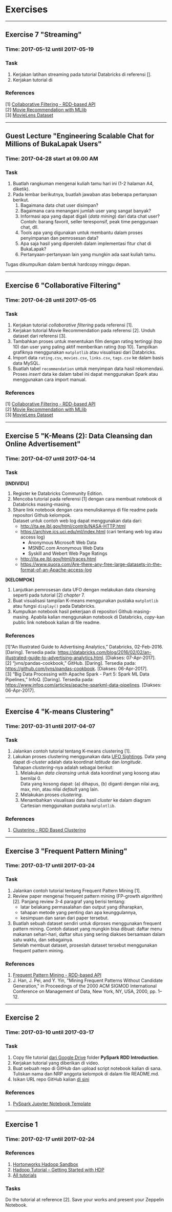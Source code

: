 # Exercises
---
## Exercise 7 "Streaming"
### Time: 2017-05-12 until 2017-05-19
### Task
1. Kerjakan latihan streaming pada tutorial Databricks di referensi [].
2. Kerjakan tutorial di 

### References
[1] [Collaborative Filtering - RDD-based API](https://spark.apache.org/docs/2.1.0/mllib-collaborative-filtering.html)  
[2] [Movie Recommendation with MLlib](https://databricks-training.s3.amazonaws.com/movie-recommendation-with-mllib.html)  
[3] [MovieLens Dataset](https://grouplens.org/datasets/movielens/)

---
## Guest Lecture "Engineering Scalable Chat for Millions of BukaLapak Users"
### Time: 2017-04-28 start at 09.00 AM
### Task
1. Buatlah rangkuman mengenai kuliah tamu hari ini (1-2 halaman A4, diketik).
2. Pada lembar berikutnya, buatlah jawaban atas beberapa pertanyaan berikut.
   1. Bagaimana data chat user disimpan?
   2. Bagaimana cara menangani jumlah user yang sangat banyak?
   3. Informasi apa yang dapat digali (*data mining*) dari data chat user? Contoh: barang favorit, seller teresponsif, peak time penggunaan chat, dll.
   4. Tools apa yang digunakan untuk membantu dalam proses penyimpanan dan pemrosesan data?
   5. Apa saja hasil yang diperoleh dalam implementasi fitur chat di BukaLapak?
   6. Pertanyaan-pertanyaan lain yang mungkin ada saat kuliah tamu.  

Tugas dikumpulkan dalam bentuk hardcopy minggu depan.

---
## Exercise 6 "Collaborative Filtering"
### Time: 2017-04-28 until 2017-05-05
### Task
1. Kerjakan tutorial *collaborative filtering* pada referensi [1].
2. Kerjakan tutorial Movie Recommendation pada referensi [2]. Unduh dataset dari referensi [3].
3. Tambahkan proses untuk menentukan film dengan rating tertinggi (top 10) dan user yang paling aktif memberikan rating (top 10). Tampilkan grafiknya menggunakan `matplotlib` atau visualisasi dari Databricks.
4. Import data `rating.csv`, `movies.csv`, `links.csv`, `tags.csv` ke dalam basis data MySQL.
5. Buatlah tabel `recommendation` untuk menyimpan data hasil rekomendasi. Proses *insert* data ke dalam tabel ini dapat menggunakan Spark atau menggunakan cara import manual.

### References
[1] [Collaborative Filtering - RDD-based API](https://spark.apache.org/docs/2.1.0/mllib-collaborative-filtering.html)  
[2] [Movie Recommendation with MLlib](https://databricks-training.s3.amazonaws.com/movie-recommendation-with-mllib.html)  
[3] [MovieLens Dataset](https://grouplens.org/datasets/movielens/)

---
## Exercise 5 "K-Means (2): Data Cleansing dan Online Advertisement"
### Time: 2017-04-07 until 2017-04-14
### Task
**[INDIVIDU]**
1. Register ke Databricks Community Edition.
2. Mencoba tutorial pada referensi [1] dengan cara membuat notebook di Databricks masing-masing.
3. Share link notebook dengan cara menuliskannya di file readme pada repositori Github kelompok.  
Dataset untuk contoh web log dapat menggunakan data dari:
    * http://ita.ee.lbl.gov/html/contrib/NASA-HTTP.html
    * https://archive.ics.uci.edu/ml/index.html (cari tentang web log atau access log)
        * Anonymous Microsoft Web Data
        * MSNBC.com Anonymous Web Data
        * Syskill and Webert Web Page Ratings
    * http://ita.ee.lbl.gov/html/traces.html
    * https://www.quora.com/Are-there-any-free-large-datasets-in-the-format-of-an-Apache-access-log

**[KELOMPOK]**
1. Lanjutkan pemrosesan data UFO dengan melakukan data cleansing seperti pada tutorial [2] *chapter* 7.
2. Buat visualisasi tampilan K-means menggunakan pustaka `matplotlib` atau fungsi `display()` pada Databricks.
3. Kumpulkan notebook hasil pekerjaan di repositori Github masing-masing. Apabila kalian menggunakan notebook di Databricks, *copy*-kan public link notebook kalian di file readme.

### References
[1]“An Illustrated Guide to Advertising Analytics,” Databricks, 02-Feb-2016. [Daring]. Tersedia pada: https://databricks.com/blog/2016/02/02/an-illustrated-guide-to-advertising-analytics.html. [Diakses: 07-Apr-2017].  
[2] “jvns/pandas-cookbook,” GitHub. [Daring]. Tersedia pada: https://github.com/jvns/pandas-cookbook. [Diakses: 06-Apr-2017].  
[3] “Big Data Processing with Apache Spark - Part 5: Spark ML Data Pipelines,” InfoQ.   [Daring]. Tersedia pada: https://www.infoq.com/articles/apache-sparkml-data-pipelines. [Diakses: 06-Apr-2017].  


---
## Exercise 4 "K-means Clustering"
### Time: 2017-03-31 until 2017-04-07
### Task
1. Jalankan contoh tutorial tentang K-means clustering [1].
2. Lakukan proses clustering menggunakan data [UFO Sightings](https://www.kaggle.com/NUFORC/ufo-sightings). Data yang dapat di-*cluster*  adalah data koordinat *latitude* dan *longitude*.  
Tahapan *clustering*-nya adalah sebagai berikut:  
    1. Melakukan *data cleansing* untuk data koordinat yang kosong atau bernilai 0.   
    Data yang kosong dapat: (a) dihapus, (b) diganti dengan nilai avg, max, min, atau nilai *default* yang lain.
    2. Melakukan proses *clustering*.
    3. Menambahkan visualisasi data hasil *cluster* ke dalam diagram Cartesian menggunakan pustaka `matplotlib`.

### References
1. [Clustering - RDD Based Clustering](https://spark.apache.org/docs/latest/mllib-clustering.html#k-means)

---
## Exercise 3 "Frequent Pattern Mining"
### Time: 2017-03-17 until 2017-03-24
### Task
1. Jalankan contoh tutorial tentang Frequent Pattern Mining [1].
2. Review paper mengenai frequent pattern mining (FP-growth algorithm) [2]. Panjang review 3-4 paragraf yang berisi tentang: 
    * latar belakang permasalahan dan output yang diharapkan,
    * tahapan metode yang penting dan apa keunggulannya,
    * kesimpuan dan saran dari paper tersebut.
3. Buatlah sebuah dataset sendiri untuk diproses menggunakan frequent pattern mining. Contoh dataset yang mungkin bisa dibuat: daftar menu makanan sehari-hari, daftar situs yang sering diakses bersamaan dalam satu waktu, dan sebagainya.  
Setelah membuat dataset, proseslah dataset tersebut menggunakan frequent pattern mining.

### References
1. [Frequent Pattern Mining - RDD-based API](https://spark.apache.org/docs/latest/mllib-frequent-pattern-mining.html)
2. J. Han, J. Pei, and Y. Yin, "Mining Frequent Patterns Without Candidate Generation," in Proceedings of the 2000 ACM SIGMOD International Conference on Management of Data, New York, NY, USA, 2000, pp. 1–12.

---
## Exercise 2
### Time: 2017-03-10 until 2017-03-17
### Task
1. Copy file tutorial [dari Google Drive](https://drive.google.com/open?id=0BwYyoQqEZfB_dU5aQWlWZUljYUU) folder **PySpark RDD Introduction**.
2. Kerjakan tutorial yang diberikan di video.
3. Buat sebuah repo di GitHub dan upload script notebook kalian di sana. Tuliskan nama dan NRP anggota kelompok di dalam file README.md.
4. Isikan URL repo GitHub kalian [di sini](https://docs.google.com/spreadsheets/d/1fMqlLKCxggr2B88oSVJWl4QOLium2t6QzE0vQ-RURww/edit?usp=sharing)

### References
1. [PySpark Jupyter Notebook Template](https://github.com/munif/big-data-course/blob/master/notebook/PySpark%20Jupyter%20Notebook%20Template.ipynb)

---
## Exercise 1
### Time: 2017-02-17 until 2017-02-24
### References
1. [Hortonworks Hadoop Sandbox](http://hortonworks.com/products/sandbox/)  
2. [Hadoop Tutorial – Getting Started with HDP](http://hortonworks.com/hadoop-tutorial/hello-world-an-introduction-to-hadoop-hcatalog-hive-and-pig/)  
3. [All tutorials](http://hortonworks.com/tutorials/)  

### Tasks
Do the tutorial at reference [2]. Save your works and present your Zeppelin Notebook.
